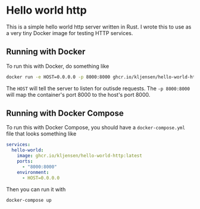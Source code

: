# Hello world http

This is a simple hello world http server written in Rust.
I wrote this to use as a very tiny Docker image for testing
HTTP services.

## Running with Docker

To run this with Docker, do something like

```sh
docker run -e HOST=0.0.0.0 -p 8000:8000 ghcr.io/kljensen/hello-world-http:latest
```

The `HOST` will tell the server to listen for outisde
requests. The `-p 8000:8000` will map the container's
port 8000 to the host's port 8000.

## Running with Docker Compose

To run this with Docker Compose, you should have a 
`docker-compose.yml` file that looks something like

```yaml
services:
  hello-world:
    image: ghcr.io/kljensen/hello-world-http:latest
    ports:
      - "8000:8000"
    environment:
      - HOST=0.0.0.0
```

Then you can run it with

```sh
docker-compose up
```